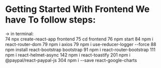 # Getting Started With Frontend We have To follow steps:

-> in terminal:
<br/>
74 npx create-react-app frontend
75 cd frontend
76 npm start
84 npm i react-router-dom
79 npm i axios
79 npm i use-reducer-logger --force
88 npm install react-bootstrap bootstrap
91 npm i react-router-bootstrap
111 npm i react-helmet-async
142 npm i react-toastify
201 npm i @paypal/react-paypal-js
304 npm i --save react-google-charts
